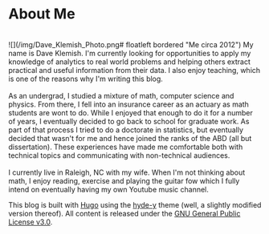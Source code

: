 # About Me #
\
![](/img/Dave_Klemish_Photo.png# floatleft bordered "Me circa 2012") My 
name is Dave Klemish. I'm currently looking for opportunities to 
apply my knowledge of analytics to real world problems and helping others 
extract practical and useful information from their data. I also enjoy 
teaching, which is one of the reasons why I'm writing this blog.
\
\
As an undergrad, I studied a mixture of math, computer science and physics. 
From there, I fell into an insurance career as an actuary as math students 
are wont to do.  While I enjoyed that enough to do it for a number of years, 
I eventually decided to go back to school for graduate work.  As part 
of that process I tried to do a doctorate in statistics, but eventually 
decided that wasn't for me and hence joined the ranks of the ABD (all but 
dissertation). These experiences have made me comfortable both with 
technical topics and communicating with non-technical audiences.
\
\
I currently live in Raleigh, NC with my wife. When I'm not thinking about math, 
I enjoy reading, exercise and playing the guitar fow which I fully intend on 
eventually having my own Youtube music channel.

This blog is built with [Hugo](https://gohugo.io) using the 
[hyde-y](https://themes.gohugo.io/hyde-y) theme (well, a slightly modified 
version thereof). All content is released under the 
[GNU General Public License v3.0](http://www.gnu.org/licenses/gpl-3.0-standalone.html).


